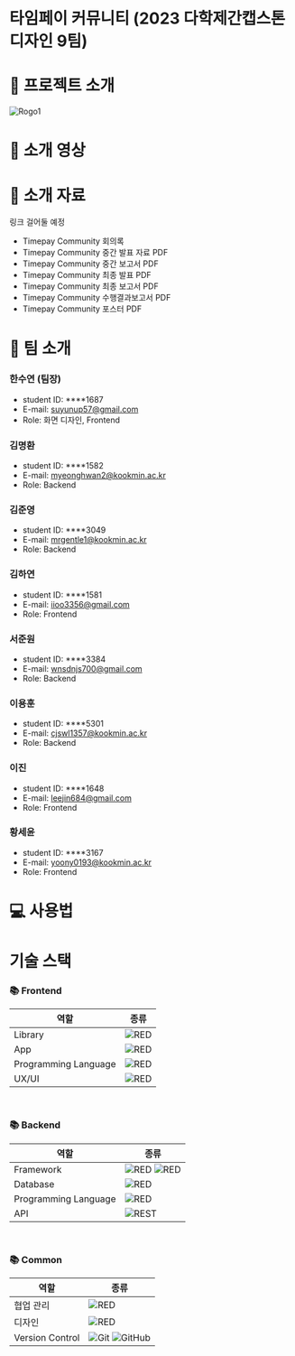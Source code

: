 # 타임페이 커뮤니티 (2023 다학제간캡스톤디자인 9팀)

# :loudspeaker: 프로젝트 소개
![Rogo1](https://user-images.githubusercontent.com/54920331/228437271-e60bb141-a33e-4dba-877f-504ced3551d6.png)




# :movie_camera: 소개 영상    

# :paperclip: 소개 자료

링크 걸어둘 예정   
- Timepay Community 회의록 
- Timepay Community 중간 발표 자료 PDF
- Timepay Community 중간 보고서 PDF
- Timepay Community 최종 발표 PDF
- Timepay Community 최종 보고서 PDF
- Timepay Community 수행결과보고서 PDF
- Timepay Community 포스터 PDF



# :runner: 팀 소개
### 한수연 (팀장)
- student ID: ****1687
- E-mail: suyunup57@gmail.com
- Role: 화면 디자인, Frontend

### 김명환
- student ID: ****1582
- E-mail: myeonghwan2@kookmin.ac.kr
- Role: Backend

### 김준영
- student ID: ****3049
- E-mail: mrgentle1@kookmin.ac.kr
- Role: Backend

### 김하연
- student ID: ****1581
- E-mail: iioo3356@gmail.com
- Role: Frontend

### 서준원
- student ID: ****3384
- E-mail: wnsdnjs700@gmail.com
- Role: Backend

### 이용훈
- student ID: ****5301
- E-mail: cjswl1357@kookmin.ac.kr
- Role: Backend

### 이진
- student ID: ****1648
- E-mail: leejin684@gmail.com
- Role: Frontend

### 황세윤
- student ID: ****3167
- E-mail: yoony0193@kookmin.ac.kr
- Role: Frontend

# :computer: 사용법

# 기술 스택
### 📚 Frontend     
|역할|종류|
|-|-| 
|Library|<img alt="RED" src ="https://img.shields.io/badge/React-61DAFB.svg?&style=for-the-badge&logo=React&logoColor=white"/>|
|App|<img alt="RED" src ="https://img.shields.io/badge/AndroidStudio-3DDC84.svg?&style=for-the-badge&logo=AndroidStudio&logoColor=white"/>|
|Programming Language|<img alt="RED" src ="https://img.shields.io/badge/TypeScript-3178C6.svg?&style=for-the-badge&logo=TypeScript&logoColor=white"/>|
|UX/UI|<img alt="RED" src ="https://img.shields.io/badge/Ant Design-0170FE.svg?&style=for-the-badge&logo=AntDesign&logoColor=white"/>
<br />

### 📚 Backend
|역할|종류|
|-|-|
|Framework|<img alt="RED" src ="https://img.shields.io/badge/SPRING-6DB33F.svg?&style=for-the-badge&logo=Spring&logoColor=white"/> <img alt="RED" src ="https://img.shields.io/badge/SPRING Boot-6DB33F.svg?&style=for-the-badge&logo=SpringBoot&logoColor=white"/>|
|Database|<img alt="RED" src ="https://img.shields.io/badge/Mysql-4479A1.svg?&style=for-the-badge&logo=Mysql&logoColor=white"/>|
|Programming Language|<img alt="RED" src ="https://img.shields.io/badge/JAVA-F7DF1E.svg?&style=for-the-badge&logo=Jameson&logoColor=white"/>|
|API|![REST](https://img.shields.io/badge/Rest-0066B3?style=for-the-badge&logo=rest&logoColor=white)                                     
<br />

### 📚 Common
|역할|종류|
|-|-|
|협업 관리|<img alt="RED" src ="https://img.shields.io/badge/Notion-000000.svg?&style=for-the-badge&logo=Notion&logoColor=white"/> |
|디자인|<img alt="RED" src ="https://img.shields.io/badge/Figma-F24E1E.svg?&style=for-the-badge&logo=Figma&logoColor=white"/>|
|Version Control|![Git](https://img.shields.io/badge/git-E6484F.svg?style=for-the-badge&logo=git&logoColor=white) ![GitHub](https://img.shields.io/badge/github-%23121011.svg?style=for-the-badge&logo=github&logoColor=white) |
<br />



